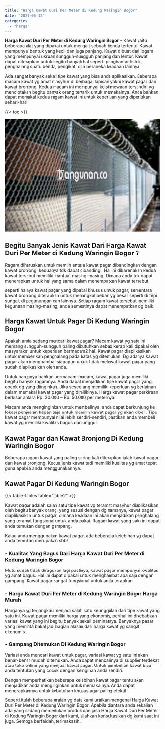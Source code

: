 ```yaml
---
title: "Harga Kawat Duri Per Meter di Kedung Waringin Bogor"
date: "2024-06-13"
categories: 
  - "harga"
---
```


**Harga Kawat Duri Per Meter di Kedung Waringin Bogor** – Kawat yaitu beberapa alat yang dipakai untuk mengait sebuah benda tertentu. Kawat mempunyai bentuk yang kecil dan juga panjang. Kawat dibuat dari logam yang mempunyai ukruan sungguh-sungguh panjang dan lentur. Kawat dapat diterapkan untuk begitu banyak hal seperti penghantar listrik, penghalang suatu benda, pengikat, dan beraneka keadaan lainnya.

Ada sangat banyak sekali tipe kawat yang bisa anda aplikasikan. Beberapa macam kawat yg amat masyhur di berbagai lapisan yakni kawat pagar dan kawat bronjong. Kedua macam ini mempunyai keistimewaan tersendiri yg menciptakan begitu banyak orang tertarik untuk memakainya. Anda bahkan dapat memakai kedua ragam kawat ini untuk keperluan yang diperlukan sehari-hari.

{{< toc >}}

![Harga Kawat Duri Per Meter di Kedung Waringin Bogor](/images/jual-kawat-murah03.png)

## Begitu Banyak Jenis Kawat Dari Harga Kawat Duri Per Meter di Kedung Waringin Bogor ?

Ragam diharuskan untuk memlih antara kawat pagar dibandingkan dengan kawat bronjong, keduanya tdk dapat dibandingi. Hal ini dikarenakan kedua kawat tersebut memiliki manfaat masing-masing. Dimana anda tdk dapat menerapkan untuk hal yang sama dalam menempatkan kawat tersebut.

seperti halnya kawat pagar yang dipakai khusus untuk pagar, sementara kawat bronjong diterapkan untuk menangkal beban yg besar seperti di tepi sungai, di pegunungan dan lainnya. Setiap ragam kawat tersebut memiliki kegunaan masing-masing, anda semestinya dapat menempatkan dg baik.

## Harga Kawat Untuk Pagar Di Kedung Waringin Bogor

Apakah anda sedang mencari kawat pagar? Macam kawat yg satu ini memang sungguh-sungguh paling dibutuhkan sebab kerap kali dipakai oleh masyarakat untuk keperluan bermacam2 hal. Kawat pagar diaplikasikan untuk memberikan penghalang pada batas yg ditentukan. Dg adanya kawat pagar akan menghambat siapapun untuk tidak melewat kawat pagar yang sudah diaplikasikan oleh anda.

Untuk harganya bahkan bermacam-macam, kawat pagar juga memiliki begitu banyak ragamnya. Anda dapat menjadikan tipe kawat pagar yang cocok dg yang diinginkan. Jika seseorang memiliki keperluan yg berlainan dalam memakai kawat pagar yang dimilikinya. Harga kawat pagar perkiraan berkisar antara Rp. 30.000 – Rp. 50.000 per meternya.

Macam anda menginginkan untuk membelinya, anda dapat berkunjung ke lokasi penjualan kapan saja untuk memilih kawat pagar yg akan dibeli. Tipe kawat pagar mempunyai nilai lebih sendiri-sendiri, pastikan anda membeli kawat yg memiliki kwalitas bagus dan unggul.

## Kawat Pagar dan Kawat Bronjong Di Kedung Waringin Bogor

Beberapa ragam kawat yang paling sering kali diterapkan ialah kawat pagar dan kawat bronjong. Kedua jenis kawat tadi memiliki kualitas yg amat tepat guna apabila anda menggunakannya.

## Kawat Pagar Di Kedung Waringin Bogor

{{< table-tables table="table2" >}}

Kawat pagar adalah salah satu tipe kawat yg teramat masyhur diaplikasikan oleh begitu banyak orang. yang sesuai dengan dg namanya, kawat pagar diaplikasikan untuk pagar, dimana keadaan ini akan menjadikan penghalang yang teramat fungsional untuk anda pakai. Ragam kawat yang satu ini dapat anda temukan dengan gampang.

Kalau anda menggunakan kawat pagar, ada beberapa kelebihan yg dapat anda temukan merupakan sbb!

### \- Kualitas Yang Bagus Dari Harga Kawat Duri Per Meter di Kedung Waringin Bogor

Mutu sudah tidak diragukan lagi pastinya, kawat pagar mempunyai kwalitas yg amat bagus. Hal ini dapat dipakai untuk menghambat apa saja dengan gampang. Kawat pagar sangat fungsional untuk anda terapkan.

### \- Harga Kawat Duri Per Meter di Kedung Waringin Bogor Harga Murah

Harganya yg terjangkau menjadi salah satu keunggulan dari tipe kawat yang satu ini. Kawat pagar memiliki harga yang ekonomis, perihal ini disebabkan variasi kawat yang ini begitu banyak sekali peminatnya. Banyaknya pasar yang meminta bakal jadi bagian alasan dari harga kawat yg sangat ekonomis.

### \- Gampang Ditemukan Di Kedung Waringin Bogor

Variasi anda mencari kawat untuk pagar, variasi kawat yg satu ini akan benar-benar mudah ditemukan. Anda dapat mencarinya di supplier terdekat atau toko online yang menjual kawat pagar. Untuk pembelian kawat bisa anda tentukan yang cocok dengan keinginan anda sendiri.

Dengan memperhatikan beberapa kelebihan kawat pagar tentu akan menjadikan anda menginginkan untuk memakainya. Anda dapat menerapkannya untuk kebutuhan khusus agar paling efektif.

Seperti itulah beberapa uraian yg data kami uraikan mengenai Harga Kawat Duri Per Meter di Kedung Waringin Bogor. Apabila diantara anda sekalian ada yang sedang memerlukan produk dan jasa Harga Kawat Duri Per Meter di Kedung Waringin Bogor dari kami, silahkan konsultasikan dg kami saat ini juga. Semoga berfaidah, terimakasih.

